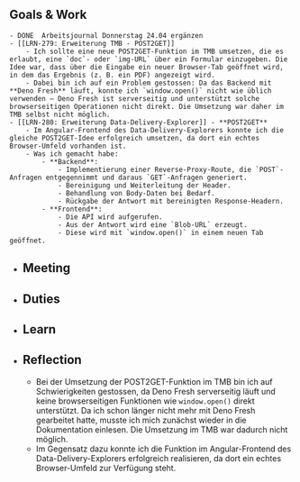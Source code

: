 ## Goals & Work
	- DONE  Arbeitsjournal Donnerstag 24.04 ergänzen
	- [[LRN-279: Erweiterung TMB - POST2GET]]
		- Ich sollte eine neue POST2GET-Funktion im TMB umsetzen, die es erlaubt, eine `doc`- oder `img-URL` über ein Formular einzugeben. Die Idee war, dass über die Eingabe ein neuer Browser-Tab geöffnet wird, in dem das Ergebnis (z. B. ein PDF) angezeigt wird.
		- Dabei bin ich auf ein Problem gestossen: Da das Backend mit **Deno Fresh** läuft, konnte ich `window.open()` nicht wie üblich verwenden – Deno Fresh ist serverseitig und unterstützt solche browserseitigen Operationen nicht direkt. Die Umsetzung war daher im TMB selbst nicht möglich.
	- [[LRN-280: Erweiterung Data-Delivery-Explorer]] - **POST2GET**
		- Im Angular-Frontend des Data-Delivery-Explorers konnte ich die gleiche POST2GET-Idee erfolgreich umsetzen, da dort ein echtes Browser-Umfeld vorhanden ist.
		- Was ich gemacht habe:
			- **Backend**:
				- Implementierung einer Reverse-Proxy-Route, die `POST`-Anfragen entgegennimmt und daraus `GET`-Anfragen generiert.
				- Bereinigung und Weiterleitung der Header.
				- Behandlung von Body-Daten bei Bedarf.
				- Rückgabe der Antwort mit bereinigten Response-Headern.
			- **Frontend**:
				- Die API wird aufgerufen.
				- Aus der Antwort wird eine `Blob-URL` erzeugt.
				- Diese wird mit `window.open()` in einem neuen Tab geöffnet.
- ## Meeting
- ## Duties
- ## Learn
- ## Reflection
	- Bei der Umsetzung der POST2GET-Funktion im TMB bin ich auf Schwierigkeiten gestossen, da Deno Fresh serverseitig läuft und keine browserseitigen Funktionen wie `window.open()` direkt unterstützt. Da ich schon länger nicht mehr mit Deno Fresh gearbeitet hatte, musste ich mich zunächst wieder in die Dokumentation einlesen. Die Umsetzung im TMB war dadurch nicht möglich.
	- Im Gegensatz dazu konnte ich die Funktion im Angular-Frontend des Data-Delivery-Explorers erfolgreich realisieren, da dort ein echtes Browser-Umfeld zur Verfügung steht.